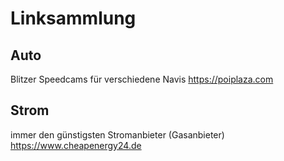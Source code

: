 # Linksammlung


## Auto
Blitzer Speedcams für verschiedene Navis
https://poiplaza.com

## Strom
immer den günstigsten Stromanbieter (Gasanbieter)
https://www.cheapenergy24.de
